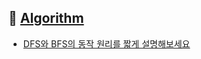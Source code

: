 ## 🚩 [Algorithm](https://github.com/2ssue/common_questions_for_JS_Developer/tree/master/Algorithm)

- [DFS와 BFS의 동작 원리를 짧게 설명해보세요](./7_graph_search.md)